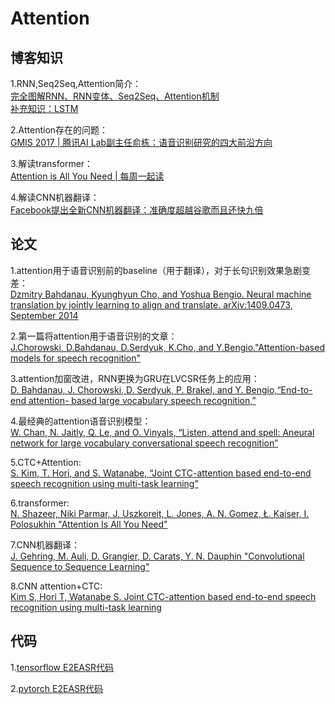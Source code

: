 # Attention

## 博客知识

1.RNN,Seq2Seq,Attention简介：<br>
[完全图解RNN、RNN变体、Seq2Seq、Attention机制](https://zhuanlan.zhihu.com/p/28054589)<br>
[补充知识：LSTM](http://colah.github.io/posts/2015-08-Understanding-LSTMs/)<br>

2.Attention存在的问题：<br>
[GMIS 2017 | 腾讯AI Lab副主任俞栋：语音识别研究的四大前沿方向](https://mp.weixin.qq.com/s?__biz=MzIzOTg4MjEwNw==&mid=2247483689&idx=1&sn=48c06c6cf270dc6b9db5ae46f78e520c&scene=21#wechat_redirect)<br>

3.解读transformer：<br>
[Attention is All You Need | 每周一起读](https://zhuanlan.zhihu.com/p/27600655)<br>

4.解读CNN机器翻译：<br>
[Facebook提出全新CNN机器翻译：准确度超越谷歌而且还快九倍](https://zhuanlan.zhihu.com/p/26817030)<br>

## 论文
1.attention用于语音识别前的baseline（用于翻译），对于长句识别效果急剧变差：<br>
[Dzmitry Bahdanau, Kyunghyun Cho, and Yoshua Bengio. Neural machine translation by jointly learning
to align and translate. arXiv:1409.0473, September 2014](https://arxiv.org/pdf/1409.0473.pdf)

2.第一篇将attention用于语音识别的文章：<br>
[J.Chorowski, D.Bahdanau, D.Serdyuk, K.Cho, and Y.Bengio."Attention-based models for speech recognition"](http://papers.nips.cc/paper/5847-attention-based-models-for-speech-recognition.pdf)<br>

3.attention加窗改进，RNN更换为GRU在LVCSR任务上的应用：<br>
[D. Bahdanau, J. Chorowski, D. Serdyuk, P. Brakel, and Y. Bengio,“End-to-end attention- based large vocabulary speech recognition,”](https://ieeexplore.ieee.org/stamp/stamp.jsp?tp=&arnumber=7472618)<br>

4.最经典的attention语音识别模型：<br>
[W. Chan, N. Jaitly, Q. Le, and O. Vinyals, “Listen, attend and spell: Aneural network for large vocabulary conversational speech recognition”](https://ieeexplore.ieee.org/stamp/stamp.jsp?tp=&arnumber=7472621)<br>

5.CTC+Attention:<br>
[S. Kim, T. Hori, and S. Watanabe, “Joint CTC-attention based end-to-end speech recognition using multi-task learning”](https://ieeexplore.ieee.org/stamp/stamp.jsp?tp=&arnumber=7953075)<br>

6.transformer:<br>
[N. Shazeer, Niki Parmar, J. Uszkoreit, L. Jones, A. N. Gomez, Ł. Kaiser, I. Polosukhin "Attention Is All You Need"](http://papers.nips.cc/paper/7181-attention-is-all-you-need.pdf)<br>

7.CNN机器翻译：<br>
[J. Gehring, M. Auli, D. Grangier, D. Carats, Y. N. Dauphin "Convolutional Sequence to Sequence Learning"](http://delivery.acm.org/10.1145/3310000/3305510/p1243-gehring.pdf?ip=61.150.43.51&id=3305510&acc=ACTIVE%20SERVICE&key=BF85BBA5741FDC6E%2E1DE562CDF7C9BB11%2E4D4702B0C3E38B35%2E4D4702B0C3E38B35&__acm__=1576586699_b9d77762bc10a1c4d4c4da49c7d10881)<br> 

8.CNN attention+CTC:<br>
[Kim S, Hori T, Watanabe S. Joint CTC-attention based end-to-end speech recognition using multi-task learning](https://arxiv.org/pdf/1609.06773.pdf)<br>


## 代码
1.[tensorflow E2EASR代码](https://github.com/hirofumi0810/tensorflow_end2end_speech_recognition)<br>

2.[pytorch E2EASR代码](https://github.com/Alexander-H-Liu/End-to-end-ASR-Pytorch)
